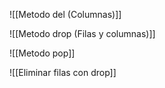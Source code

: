 ![[Metodo del (Columnas)]]

![[Metodo drop (Filas y columnas)]]

![[Metodo pop]]

![[Eliminar filas con drop]]

